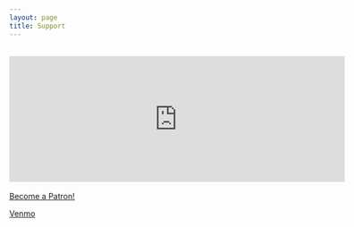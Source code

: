 ```yaml
---
layout: page
title: Support
---
```

<br/>
<iframe src="https://github.com/sponsors/jbaylies/card" title="Sponsor jbaylies" height="225" width="600" style="border: 0;"></iframe>
<br/>
<br/>
<a href="https://www.patreon.com/bePatron?u=33589218" data-patreon-widget-type="become-patron-button">Become a Patron!</a><script async src="https://c6.patreon.com/becomePatronButton.bundle.js"></script><br/>

[Venmo](https://account.venmo.com/u/sousastep)